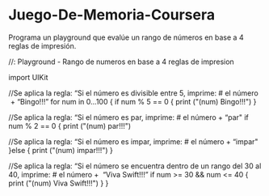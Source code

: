# Juego-De-Memoria-Coursera
Programa un playground que evalúe un rango de números en base a 4 reglas de impresión.

//: Playground - Rango de numeros en base a 4 reglas de impresion

import UIKit

//Se aplica la regla: “Si el número es divisible entre 5, imprime: # el número  + “Bingo!!!”
for num in 0...100 {
    if num % 5 == 0 {
        print ("\(num) Bingo!!!")
    }
    
//Se aplica la regla: “Si el número es par, imprime: # el número + “par"
    if num % 2 == 0 {
        print ("\(num) par!!!")
        
//Se aplica la regla: “Si el número es impar, imprime: # el número + “impar"
    }else {
        print ("\(num) impar!!!")
    }
    
//Se aplica la regla: “Si el número se encuentra dentro de un rango del 30 al 40, imprime: # el número +  “Viva Swift!!!”
    if num >= 30 && num <= 40 {
        print ("\(num) Viva Swift!!!")
    }
}
